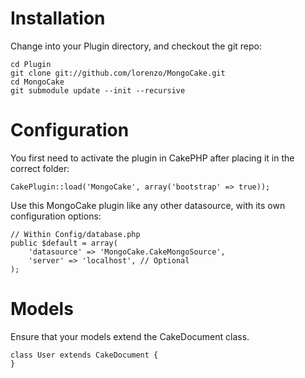 # Installation #

Change into your Plugin directory, and checkout the git repo:

	cd Plugin
	git clone git://github.com/lorenzo/MongoCake.git
	cd MongoCake
	git submodule update --init --recursive

# Configuration #

You first need to activate the plugin in CakePHP after placing it in the correct folder:

	CakePlugin::load('MongoCake', array('bootstrap' => true));

Use this MongoCake plugin like any other datasource, with its own configuration options:

	// Within Config/database.php
	public $default = array(
		'datasource' => 'MongoCake.CakeMongoSource',
		'server' => 'localhost', // Optional
	);

# Models #

Ensure that your models extend the CakeDocument class.

	class User extends CakeDocument {
	}

